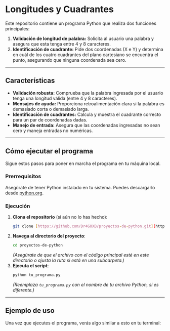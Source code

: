 # Longitudes y Cuadrantes

Este repositorio contiene un programa Python que realiza dos funciones principales:

1.  **Validación de longitud de palabra:** Solicita al usuario una palabra y asegura que esta tenga entre 4 y 8 caracteres.
2.  **Identificación de cuadrante:** Pide dos coordenadas (X e Y) y determina en cuál de los cuatro cuadrantes del plano cartesiano se encuentra el punto, asegurando que ninguna coordenada sea cero.

---

## Características

* **Validación robusta:** Comprueba que la palabra ingresada por el usuario tenga una longitud válida (entre 4 y 8 caracteres).
* **Mensajes de ayuda:** Proporciona retroalimentación clara si la palabra es demasiado corta o demasiado larga.
* **Identificación de cuadrantes:** Calcula y muestra el cuadrante correcto para un par de coordenadas dadas.
* **Manejo de entrada:** Asegura que las coordenadas ingresadas no sean cero y maneja entradas no numéricas.

---

## Cómo ejecutar el programa

Sigue estos pasos para poner en marcha el programa en tu máquina local.

### Prerrequisitos

Asegúrate de tener Python instalado en tu sistema. Puedes descargarlo desde [python.org](https://www.python.org/downloads/).

### Ejecución

1.  **Clona el repositorio** (si aún no lo has hecho):
    ```bash
    git clone [https://github.com/Dr4G0XD/proyectos-de-python.git](https://github.com/Dr4G0XD/proyectos-de-python.git)
    ```
2.  **Navega al directorio del proyecto**:
    ```bash
    cd proyectos-de-python
    ```
    *(Asegúrate de que el archivo con el código principal esté en este directorio o ajusta la ruta si está en una subcarpeta.)*
3.  **Ejecuta el script**:
    ```bash
    python tu_programa.py
    ```
    *(Reemplaza `tu_programa.py` con el nombre de tu archivo Python, si es diferente.)*

---

## Ejemplo de uso

Una vez que ejecutes el programa, verás algo similar a esto en tu terminal:
